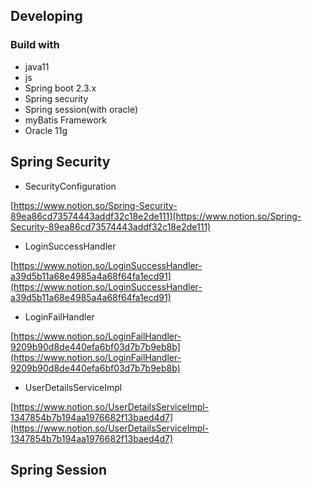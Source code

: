 ## Developing

### Build with

- java11
- js
- Spring boot 2.3.x
- Spring security
- Spring session(with oracle)
- myBatis Framework
- Oracle 11g

## Spring Security

- SecurityConfiguration

[https://www.notion.so/Spring-Security-89ea86cd73574443addf32c18e2de111](https://www.notion.so/Spring-Security-89ea86cd73574443addf32c18e2de111)

- LoginSuccessHandler

[https://www.notion.so/LoginSuccessHandler-a39d5b11a68e4985a4a68f64fa1ecd91](https://www.notion.so/LoginSuccessHandler-a39d5b11a68e4985a4a68f64fa1ecd91)

- LoginFailHandler

[https://www.notion.so/LoginFailHandler-9209b90d8de440efa6bf03d7b7b9eb8b](https://www.notion.so/LoginFailHandler-9209b90d8de440efa6bf03d7b7b9eb8b)

- UserDetailsServiceImpl

[https://www.notion.so/UserDetailsServiceImpl-1347854b7b194aa1976682f13baed4d7](https://www.notion.so/UserDetailsServiceImpl-1347854b7b194aa1976682f13baed4d7)

## Spring Session
